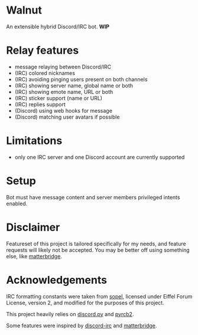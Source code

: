 # Walnut
An extensible hybrid Discord/IRC bot. **WIP**

# Relay features
- message relaying between Discord/IRC
- (IRC) colored nicknames
- (IRC) avoiding pinging users present on both channels
- (IRC) showing server name, global name or both
- (IRC) showing emote name, URL or both
- (IRC) sticker support (name or URL)
- (IRC) replies support
- (Discord) using web hooks for message
- (Discord) matching user avatars if possible

# Limitations
- only one IRC server and one Discord account are currently supported

# Setup
Bot must have message content and server members privileged intents enabled.

# Disclaimer
Featureset of this project is tailored specifically for my needs, and feature requests will likely not be accepted. You may be better off using something else, like [matterbridge](https://github.com/42wim/matterbridge).

# Acknowledgements
IRC formatting constants were taken from [sopel](https://github.com/sopel-irc/sopel), licensed under Eiffel Forum License, version 2, and modified for the purposes of this project.

This project heavily relies on [discord.py](https://github.com/Rapptz/discord.py) and [pyrcb2](https://github.com/taylordotfish/pyrcb2).

Some features were inspired by [discord-irc](https://github.com/reactiflux/discord-irc) and [matterbridge](https://github.com/42wim/matterbridge).
